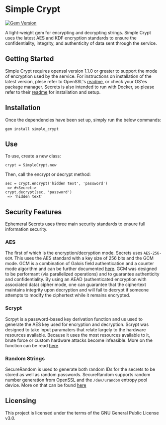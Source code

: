 Simple Crypt
=======
[![Gem Version](https://badge.fury.io/rb/simple_crypt.svg)](https://badge.fury.io/rb/simple_crypt)

A light-weight gem for encrypting and decrypting strings. Simple Crypt uses the latest AES and KDF encryption standards to ensure the confidentiality, integrity, and authenticity of data sent through the service.

## Getting Started

Simple Crypt requires openssl version 1.1.0 or greater to support the mode of encryption used by the service. For instructions on installation of the latest version, plese refer to OpenSSL's [readme](https://github.com/openssl/openssl/blob/master/INSTALL), or check your OS'es package manager.
Secrets is also intended to run with Docker, so please refer to their [readme](https://docs.docker.com/install/) for installation and setup.


## Installation

Once the dependencies have been set up, simply run the below commands:

```
gem install simple_crypt
```

## Use

To use, create a new class:
```
crypt = SimpleCrypt.new
```
Then, call the encrypt or decrypt method:
```
sec = crypt.encrypt('hidden text', 'password')
 => #<Secret:>
crypt.decrypt(sec, 'password')
 => 'hidden text'
 ```

## Security Features

Ephemeral Secrets uses three main security standards to ensure full information security.

### AES

The first of which is the encryption/decryption mode. Secrets uses `AES-256-GCM`. This uses the AES standard with a key size of 256 bits and the GCM mode. GCM is a combination of Galois field authentication and a counter mode algorithm and can be further documented [here](https://en.wikipedia.org/wiki/Galois/Counter_Mode).
GCM was designed to be performant (via parallelized operations) and to guarantee authenticity and confidentiality. By using an AEAD (authenticated encryption with associated data) cipher mode, one can guarantee that the ciphertext maintains integrity upon decryption and will fail to decrypt if someone attempts to modify the ciphertext while it remains encrypted.

### Scrypt

Scrpyt is a password-based key derivation function and us used to generate the AES key used for encryption and decryption. Scrypt was designed to take input paramaters that relate largely to the hardware resources available. Because it uses the most resources available to it, brute force or custom hardware attacks become infeasible. More on the function can be read [here](https://en.wikipedia.org/wiki/Scrypt).

### Random Strings

SecureRandom is used to generate both random IDs for the secrets to be stored as well as random passwords. SecureRandom supports random number generation from OpenSSL and the `/dev/urandom` entropy pool device. More on that can be found [here](https://ruby-doc.org/stdlib-2.5.1/libdoc/securerandom/rdoc/SecureRandom.html)
## Licensing

This project is licensed under the terms of the GNU General Public License v3.0.
